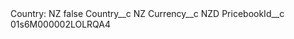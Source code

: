 <?xml version="1.0" encoding="UTF-8"?>
<CustomMetadata xmlns="http://soap.sforce.com/2006/04/metadata" xmlns:xsi="http://www.w3.org/2001/XMLSchema-instance" xmlns:xsd="http://www.w3.org/2001/XMLSchema">
    <label>Country: NZ</label>
    <protected>false</protected>
    <values>
        <field>Country__c</field>
        <value xsi:type="xsd:string">NZ</value>
    </values>
    <values>
        <field>Currency__c</field>
        <value xsi:type="xsd:string">NZD</value>
    </values>
    <values>
        <field>PricebookId__c</field>
        <value xsi:type="xsd:string">01s6M000002LOLRQA4</value>
    </values>
</CustomMetadata>
